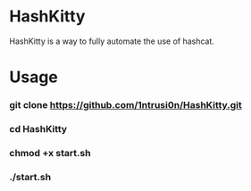 # HashKitty
HashKitty is a way to fully automate the use of hashcat.

# Usage
### git clone https://github.com/1ntrusi0n/HashKitty.git
### cd HashKitty
### chmod +x start.sh
### ./start.sh
